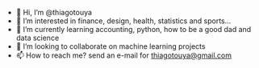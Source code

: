 - 👋 Hi, I’m @thiagotouya
- 👀 I’m interested in finance, design, health, statistics and sports...
- 🌱 I’m currently learning accounting, python, how to be a good dad and data science
- 💞️ I’m looking to collaborate on machine learning projects
- 📫 How to reach me? send an e-mail for thiagotouya@gmail.com

<!---
thiagotouya/thiagotouya is a ✨ special ✨ repository because its `README.md` (this file) appears on your GitHub profile.
You can click the Preview link to take a look at your changes.
--->
